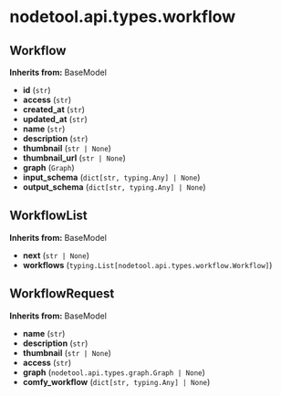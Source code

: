# nodetool.api.types.workflow

## Workflow

**Inherits from:** BaseModel

- **id** (`str`)
- **access** (`str`)
- **created_at** (`str`)
- **updated_at** (`str`)
- **name** (`str`)
- **description** (`str`)
- **thumbnail** (`str | None`)
- **thumbnail_url** (`str | None`)
- **graph** (`Graph`)
- **input_schema** (`dict[str, typing.Any] | None`)
- **output_schema** (`dict[str, typing.Any] | None`)

## WorkflowList

**Inherits from:** BaseModel

- **next** (`str | None`)
- **workflows** (`typing.List[nodetool.api.types.workflow.Workflow]`)

## WorkflowRequest

**Inherits from:** BaseModel

- **name** (`str`)
- **description** (`str`)
- **thumbnail** (`str | None`)
- **access** (`str`)
- **graph** (`nodetool.api.types.graph.Graph | None`)
- **comfy_workflow** (`dict[str, typing.Any] | None`)

